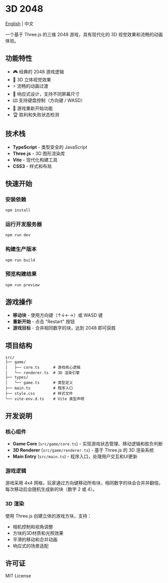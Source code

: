 # 3D 2048

[English](./README-EN.md) | 中文

一个基于 Three.js 的三维 2048 游戏，具有现代化的 3D 视觉效果和流畅的动画体验。

## 功能特性

- 🎮 经典的 2048 游戏逻辑
- 🎨 3D 立体视觉效果
- ⚡ 流畅的动画过渡
- 🎯 响应式设计，支持不同屏幕尺寸
- ⌨️ 支持键盘控制（方向键 / WASD）
- 🔄 游戏重新开始功能
- 🏆 胜利和失败状态检测

## 技术栈

- **TypeScript** - 类型安全的 JavaScript
- **Three.js** - 3D 图形渲染库
- **Vite** - 现代化构建工具
- **CSS3** - 样式和布局

## 快速开始

### 安装依赖

```bash
npm install
```

### 运行开发服务器

```bash
npm run dev
```

### 构建生产版本

```bash
npm run build
```

### 预览构建结果

```bash
npm run preview
```

## 游戏操作

- **移动块** - 使用方向键（↑↓←→）或 WASD 键
- **重新开始** - 点击 "Restart" 按钮
- **游戏目标** - 合并相同数字的块，达到 2048 即可获胜

## 项目结构

```
src/
├── game/
│   ├── core.ts      # 游戏核心逻辑
│   └── renderer.ts  # 3D 渲染引擎
├── types/
│   └── game.ts      # 类型定义
├── main.ts          # 程序入口
├── style.css        # 样式文件
└── vite-env.d.ts    # Vite 类型声明
```

## 开发说明

### 核心组件

- **Game Core** (`src/game/core.ts`) - 实现游戏状态管理、移动逻辑和胜负判断
- **3D Renderer** (`src/game/renderer.ts`) - 基于 Three.js 的 3D 渲染系统
- **Main Entry** (`src/main.ts`) - 程序入口，处理用户交互和UI更新

### 游戏逻辑

游戏采用 4x4 网格，玩家通过方向键移动所有块，相同数字的块会合并并翻倍。每次移动后会随机生成新的块（数字 2 或 4）。

### 3D 渲染

使用 Three.js 创建立体的游戏方块，支持：
- 相机控制和视角调整
- 方块的3D材质和光照效果
- 平滑的移动和合并动画
- 响应式的场景适配

## 许可证

MIT License
